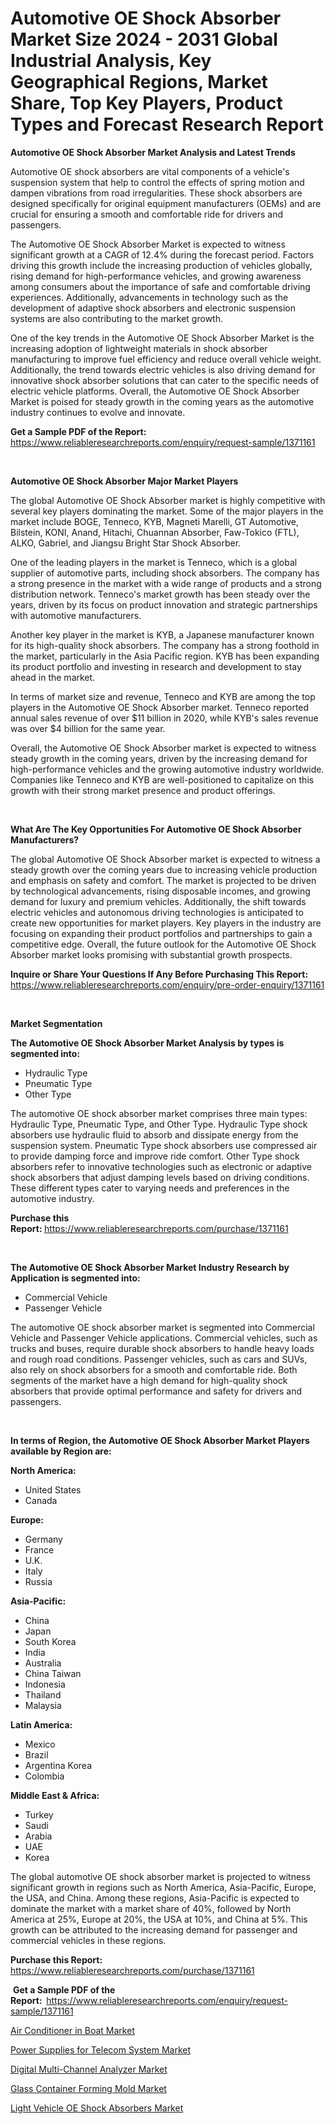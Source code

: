 <p><h1>Automotive OE Shock Absorber Market Size 2024 - 2031 Global Industrial Analysis, Key Geographical Regions, Market Share, Top Key Players, Product Types and Forecast Research Report</h1></p><p><strong>Automotive OE Shock Absorber Market Analysis and Latest Trends</strong></p>
<p><p>Automotive OE shock absorbers are vital components of a vehicle's suspension system that help to control the effects of spring motion and dampen vibrations from road irregularities. These shock absorbers are designed specifically for original equipment manufacturers (OEMs) and are crucial for ensuring a smooth and comfortable ride for drivers and passengers.</p><p>The Automotive OE Shock Absorber Market is expected to witness significant growth at a CAGR of 12.4% during the forecast period. Factors driving this growth include the increasing production of vehicles globally, rising demand for high-performance vehicles, and growing awareness among consumers about the importance of safe and comfortable driving experiences. Additionally, advancements in technology such as the development of adaptive shock absorbers and electronic suspension systems are also contributing to the market growth.</p><p>One of the key trends in the Automotive OE Shock Absorber Market is the increasing adoption of lightweight materials in shock absorber manufacturing to improve fuel efficiency and reduce overall vehicle weight. Additionally, the trend towards electric vehicles is also driving demand for innovative shock absorber solutions that can cater to the specific needs of electric vehicle platforms. Overall, the Automotive OE Shock Absorber Market is poised for steady growth in the coming years as the automotive industry continues to evolve and innovate.</p></p>
<p><strong>Get a Sample PDF of the Report:&nbsp;</strong> <a href="https://www.reliableresearchreports.com/enquiry/request-sample/1371161">https://www.reliableresearchreports.com/enquiry/request-sample/1371161</a></p>
<p>&nbsp;</p>
<p><strong>Automotive OE Shock Absorber Major Market Players</strong></p>
<p><p>The global Automotive OE Shock Absorber market is highly competitive with several key players dominating the market. Some of the major players in the market include BOGE, Tenneco, KYB, Magneti Marelli, GT Automotive, Bilstein, KONI, Anand, Hitachi, Chuannan Absorber, Faw-Tokico (FTL), ALKO, Gabriel, and Jiangsu Bright Star Shock Absorber.</p><p>One of the leading players in the market is Tenneco, which is a global supplier of automotive parts, including shock absorbers. The company has a strong presence in the market with a wide range of products and a strong distribution network. Tenneco's market growth has been steady over the years, driven by its focus on product innovation and strategic partnerships with automotive manufacturers.</p><p>Another key player in the market is KYB, a Japanese manufacturer known for its high-quality shock absorbers. The company has a strong foothold in the market, particularly in the Asia Pacific region. KYB has been expanding its product portfolio and investing in research and development to stay ahead in the market.</p><p>In terms of market size and revenue, Tenneco and KYB are among the top players in the Automotive OE Shock Absorber market. Tenneco reported annual sales revenue of over $11 billion in 2020, while KYB's sales revenue was over $4 billion for the same year.</p><p>Overall, the Automotive OE Shock Absorber market is expected to witness steady growth in the coming years, driven by the increasing demand for high-performance vehicles and the growing automotive industry worldwide. Companies like Tenneco and KYB are well-positioned to capitalize on this growth with their strong market presence and product offerings.</p></p>
<p>&nbsp;</p>
<p><strong>What Are The Key Opportunities For Automotive OE Shock Absorber Manufacturers?</strong></p>
<p><p>The global Automotive OE Shock Absorber market is expected to witness a steady growth over the coming years due to increasing vehicle production and emphasis on safety and comfort. The market is projected to be driven by technological advancements, rising disposable incomes, and growing demand for luxury and premium vehicles. Additionally, the shift towards electric vehicles and autonomous driving technologies is anticipated to create new opportunities for market players. Key players in the industry are focusing on expanding their product portfolios and partnerships to gain a competitive edge. Overall, the future outlook for the Automotive OE Shock Absorber market looks promising with substantial growth prospects.</p></p>
<p><strong>Inquire or Share Your Questions If Any Before Purchasing This Report:</strong> <a href="https://www.reliableresearchreports.com/enquiry/pre-order-enquiry/1371161">https://www.reliableresearchreports.com/enquiry/pre-order-enquiry/1371161</a></p>
<p>&nbsp;</p>
<p><strong>Market Segmentation</strong></p>
<p><strong>The Automotive OE Shock Absorber Market Analysis by types is segmented into:</strong></p>
<p><ul><li>Hydraulic Type</li><li>Pneumatic Type</li><li>Other Type</li></ul></p>
<p><p>The automotive OE shock absorber market comprises three main types: Hydraulic Type, Pneumatic Type, and Other Type. Hydraulic Type shock absorbers use hydraulic fluid to absorb and dissipate energy from the suspension system. Pneumatic Type shock absorbers use compressed air to provide damping force and improve ride comfort. Other Type shock absorbers refer to innovative technologies such as electronic or adaptive shock absorbers that adjust damping levels based on driving conditions. These different types cater to varying needs and preferences in the automotive industry.</p></p>
<p><strong>Purchase this Report:&nbsp;</strong><a href="https://www.reliableresearchreports.com/purchase/1371161">https://www.reliableresearchreports.com/purchase/1371161</a></p>
<p>&nbsp;</p>
<p><strong>The Automotive OE Shock Absorber Market Industry Research by Application is segmented into:</strong></p>
<p><ul><li>Commercial Vehicle</li><li>Passenger Vehicle</li></ul></p>
<p><p>The automotive OE shock absorber market is segmented into Commercial Vehicle and Passenger Vehicle applications. Commercial vehicles, such as trucks and buses, require durable shock absorbers to handle heavy loads and rough road conditions. Passenger vehicles, such as cars and SUVs, also rely on shock absorbers for a smooth and comfortable ride. Both segments of the market have a high demand for high-quality shock absorbers that provide optimal performance and safety for drivers and passengers.</p></p>
<p>&nbsp;</p>
<p><strong>In terms of Region, the Automotive OE Shock Absorber Market Players available by Region are:</strong></p>
<p>
    <p> <strong> North America: </strong>
        <ul>
            <li>United States</li>
            <li>Canada</li>
        </ul>
        </p> 
    <p> <strong> Europe: </strong>
        <ul>
            <li>Germany</li>
            <li>France</li>
            <li>U.K.</li>
            <li>Italy</li>
            <li>Russia</li>
        </ul>
        </p> 
    <p> <strong> Asia-Pacific: </strong>
        <ul>
            <li>China</li>
            <li>Japan</li>
            <li>South Korea</li>
            <li>India</li>
            <li>Australia</li>
            <li>China Taiwan</li>
            <li>Indonesia</li>
            <li>Thailand</li>
            <li>Malaysia</li>
        </ul>
        </p> 
    <p> <strong> Latin America: </strong>
        <ul>
            <li>Mexico</li>
            <li>Brazil</li>
            <li>Argentina Korea</li>
            <li>Colombia</li>
        </ul>
        </p> 
    <p> <strong> Middle East & Africa: </strong>
        <ul>
            <li>Turkey</li>
            <li>Saudi</li>
            <li>Arabia</li>
            <li>UAE</li>
            <li>Korea</li>
        </ul>
    </p>
    </p>
<p><p>The global automotive OE shock absorber market is projected to witness significant growth in regions such as North America, Asia-Pacific, Europe, the USA, and China. Among these regions, Asia-Pacific is expected to dominate the market with a market share of 40%, followed by North America at 25%, Europe at 20%, the USA at 10%, and China at 5%. This growth can be attributed to the increasing demand for passenger and commercial vehicles in these regions.</p></p>
<p><strong>Purchase this Report: </strong><a href="https://www.reliableresearchreports.com/purchase/1371161">https://www.reliableresearchreports.com/purchase/1371161</a></p>
<p>&nbsp;<strong>Get a Sample PDF of the Report:&nbsp;&nbsp;</strong><a href="https://www.reliableresearchreports.com/enquiry/request-sample/1371161">https://www.reliableresearchreports.com/enquiry/request-sample/1371161</a></p>
<p><strong></strong></p>
<p><p><a href="https://medium.com/@joanobrien1990/air-conditioner-in-boat-market-competitive-analysis-market-trends-and-forecast-to-2031-26b51300f331">Air Conditioner in Boat Market</a></p><p><a href="https://medium.com/@kathyfisher51/analyzing-power-supplies-for-telecom-system-market-global-industry-perspective-and-forecast-2024-7100ce482b4c">Power Supplies for Telecom System Market</a></p><p><a href="https://github.com/khansimonweber1lqujlwoz15d/Market-Research-Report-List-1/blob/main/digital-multi-channel-analyzer-market.md">Digital Multi-Channel Analyzer Market</a></p><p><a href="https://medium.com/@joanobrien1990/glass-container-forming-mold-market-share-evolution-and-market-growth-trends-2024-2031-b2510672c5d0">Glass Container Forming Mold Market</a></p><p><a href="https://github.com/Sherrillcrooksxa8i18ucf2m/Market-Research-Report-List-1/blob/main/light-vehicle-oe-shock-absorbers-market.md">Light Vehicle OE Shock Absorbers Market</a></p></p>
